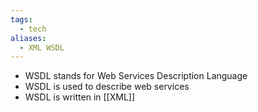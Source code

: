 ```yaml
---
tags:
  - tech
aliases:
  - XML WSDL
---
```


- WSDL stands for Web Services Description Language
- WSDL is used to describe web services
- WSDL is written in [[XML]]
